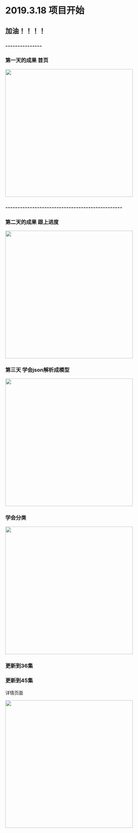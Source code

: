 # 2019.3.18 项目开始

## 加油！！！！


### ---------------

### 第一天的成果   首页


<img src="./img/one.png" width="400" >


### ------------------------------------------------

### 第二天的成果   跟上进度

<img src="./img/two.png" width="400" >


### 第三天  学会json解析成模型

<img src="./img/three.png" width="400" >


### 学会分类

<img src="./img/four.png" width="400" >


### 更新到36集


### 更新到45集

详情页面

<img src="./img/xiangqing.png" width="400" >
